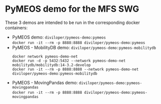 # PyMEOS demo for the MFS SWG

These 3 demos are intended to be run in the corresponding docker containers:
- PyMEOS demo: `diviloper/pymeos-demo:pymeos`  
  `docker run -it --rm -p 8888:8888 diviloper/pymeos-demo:pymeos`
- PyMEOS - MobilityDB demo: `diviloper/pymeos-demo:pymeos-mobilitydb`  
  ```shell
  docker network pymeos-demo-net
  docker run -d -p 5432:5432 --network pymeos-demo-net mobilitydb/mobilitydb:14-3.2-develop
  docker run -it --rm -p 8888:8888 --network pymeos-demo-net diviloper/pymeos-demo:pymeos-mobilitydb 
  ```
- PyMEOS - MovingPandas demo: `diviloper/pymeos-demo:pymeos-movingpandas`  
  `docker run -it --rm -p 8888:8888 diviloper/pymeos-demo:pymeos-movingpandas`